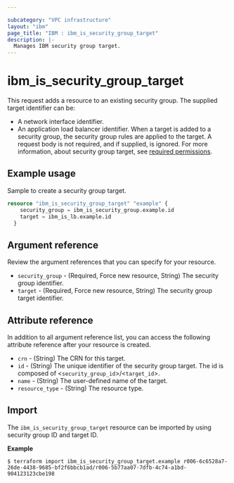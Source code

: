 ```yaml
---

subcategory: "VPC infrastructure"
layout: "ibm"
page_title: "IBM : ibm_is_security_group_target"
description: |-
  Manages IBM security group target.
---
```


# ibm_is_security_group_target

This request adds a resource to an existing security group. The supplied target identifier can be:
  - A network interface identifier.
  - An application load balancer identifier.
When a target is added to a security group, the security group rules are applied to the target. A request body is not required, and if supplied, is ignored. For more information, about security group target, see [required permissions](https://cloud.ibm.com/docs/vpc?topic=vpc-resource-authorizations-required-for-api-and-cli-calls).

## Example usage
Sample to create a security group target.

```terraform
resource "ibm_is_security_group_target" "example" {
    security_group = ibm_is_security_group.example.id
    target = ibm_is_lb.example.id
  }
```

## Argument reference
Review the argument references that you can specify for your resource. 

- `security_group` - (Required, Force new resource, String) The security group identifier.
- `target` - (Required, Force new resource, String) The security group target identifier.

## Attribute reference
In addition to all argument reference list, you can access the following attribute reference after your resource is created.

- `crn` - (String) The CRN for this target.
- `id` - (String) The unique identifier of the security group target. The id is composed of <`security_group_id`>/<`target_id`>.
- `name` - (String) The user-defined name of the target.
- `resource_type` - (String) The resource type.

## Import

The `ibm_is_security_group_target` resource can be imported by using security group ID and target ID.

**Example**

```
$ terraform import ibm_is_security_group_target.example r006-6c6528a7-26de-4438-9685-bf2f6bbcb1ad/r006-5b77aa07-7dfb-4c74-a1bd-904123123cbe198
```
